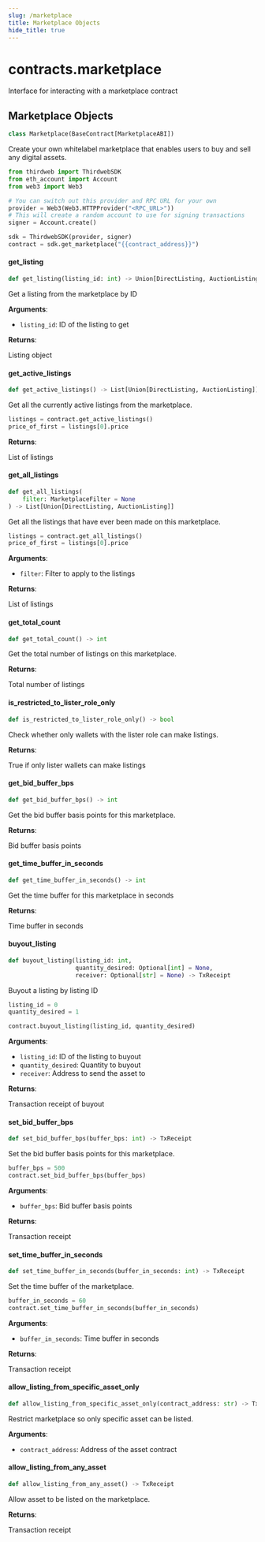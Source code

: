 ```yaml
---
slug: /marketplace
title: Marketplace Objects
hide_title: true
---
```


<a id="contracts.marketplace"></a>

# contracts.marketplace

Interface for interacting with a marketplace contract

<a id="contracts.marketplace.Marketplace"></a>

## Marketplace Objects

```python
class Marketplace(BaseContract[MarketplaceABI])
```

Create your own whitelabel marketplace that enables users to buy and sell any digital assets.

```python
from thirdweb import ThirdwebSDK
from eth_account import Account
from web3 import Web3

# You can switch out this provider and RPC URL for your own
provider = Web3(Web3.HTTPProvider("<RPC_URL>"))
# This will create a random account to use for signing transactions
signer = Account.create()

sdk = ThirdwebSDK(provider, signer)
contract = sdk.get_marketplace("{{contract_address}}")
```

<a id="contracts.marketplace.Marketplace.get_listing"></a>

#### get_listing

```python
def get_listing(listing_id: int) -> Union[DirectListing, AuctionListing]
```

Get a listing from the marketplace by ID

**Arguments**:

- `listing_id`: ID of the listing to get

**Returns**:

Listing object

<a id="contracts.marketplace.Marketplace.get_active_listings"></a>

#### get_active_listings

```python
def get_active_listings() -> List[Union[DirectListing, AuctionListing]]
```

Get all the currently active listings from the marketplace.

```python
listings = contract.get_active_listings()
price_of_first = listings[0].price
```

**Returns**:

List of listings

<a id="contracts.marketplace.Marketplace.get_all_listings"></a>

#### get_all_listings

```python
def get_all_listings(
    filter: MarketplaceFilter = None
) -> List[Union[DirectListing, AuctionListing]]
```

Get all the listings that have ever been made on this marketplace.

```python
listings = contract.get_all_listings()
price_of_first = listings[0].price
```

**Arguments**:

- `filter`: Filter to apply to the listings

**Returns**:

List of listings

<a id="contracts.marketplace.Marketplace.get_total_count"></a>

#### get_total_count

```python
def get_total_count() -> int
```

Get the total number of listings on this marketplace.

**Returns**:

Total number of listings

<a id="contracts.marketplace.Marketplace.is_restricted_to_lister_role_only"></a>

#### is_restricted_to_lister_role_only

```python
def is_restricted_to_lister_role_only() -> bool
```

Check whether only wallets with the lister role can make listings.

**Returns**:

True if only lister wallets can make listings

<a id="contracts.marketplace.Marketplace.get_bid_buffer_bps"></a>

#### get_bid_buffer_bps

```python
def get_bid_buffer_bps() -> int
```

Get the bid buffer basis points for this marketplace.

**Returns**:

Bid buffer basis points

<a id="contracts.marketplace.Marketplace.get_time_buffer_in_seconds"></a>

#### get_time_buffer_in_seconds

```python
def get_time_buffer_in_seconds() -> int
```

Get the time buffer for this marketplace in seconds

**Returns**:

Time buffer in seconds

<a id="contracts.marketplace.Marketplace.buyout_listing"></a>

#### buyout_listing

```python
def buyout_listing(listing_id: int,
                   quantity_desired: Optional[int] = None,
                   receiver: Optional[str] = None) -> TxReceipt
```

Buyout a listing by listing ID

```python
listing_id = 0
quantity_desired = 1

contract.buyout_listing(listing_id, quantity_desired)
```

**Arguments**:

- `listing_id`: ID of the listing to buyout
- `quantity_desired`: Quantity to buyout
- `receiver`: Address to send the asset to

**Returns**:

Transaction receipt of buyout

<a id="contracts.marketplace.Marketplace.set_bid_buffer_bps"></a>

#### set_bid_buffer_bps

```python
def set_bid_buffer_bps(buffer_bps: int) -> TxReceipt
```

Set the bid buffer basis points for this marketplace.

```python
buffer_bps = 500
contract.set_bid_buffer_bps(buffer_bps)
```

**Arguments**:

- `buffer_bps`: Bid buffer basis points

**Returns**:

Transaction receipt

<a id="contracts.marketplace.Marketplace.set_time_buffer_in_seconds"></a>

#### set_time_buffer_in_seconds

```python
def set_time_buffer_in_seconds(buffer_in_seconds: int) -> TxReceipt
```

Set the time buffer of the marketplace.

```python
buffer_in_seconds = 60
contract.set_time_buffer_in_seconds(buffer_in_seconds)
```

**Arguments**:

- `buffer_in_seconds`: Time buffer in seconds

**Returns**:

Transaction receipt

<a id="contracts.marketplace.Marketplace.allow_listing_from_specific_asset_only"></a>

#### allow_listing_from_specific_asset_only

```python
def allow_listing_from_specific_asset_only(contract_address: str) -> TxReceipt
```

Restrict marketplace so only specific asset can be listed.

**Arguments**:

- `contract_address`: Address of the asset contract

<a id="contracts.marketplace.Marketplace.allow_listing_from_any_asset"></a>

#### allow_listing_from_any_asset

```python
def allow_listing_from_any_asset() -> TxReceipt
```

Allow asset to be listed on the marketplace.

**Returns**:

Transaction receipt
